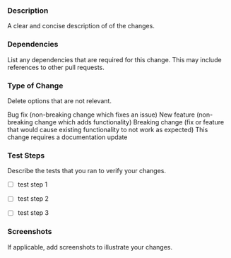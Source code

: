 ### Description

A clear and concise description of of the changes.


### Dependencies

List any dependencies that are required for this change.  This may include references to other pull requests.


### Type of Change

Delete options that are not relevant.

Bug fix (non-breaking change which fixes an issue)
New feature (non-breaking change which adds functionality)
Breaking change (fix or feature that would cause existing functionality to not work as expected)
This change requires a documentation update


### Test Steps

Describe the tests that you ran to verify your changes.

- [ ] test step 1
- [ ] test step 2
- [ ] test step 3


### Screenshots

If applicable, add screenshots to illustrate your changes.